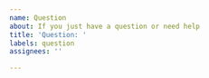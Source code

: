 ```yaml
---
name: Question
about: If you just have a question or need help
title: 'Question: '
labels: question
assignees: ''

---
```

